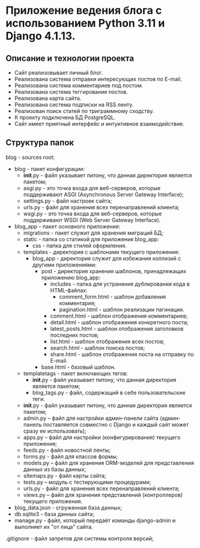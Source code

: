 # Приложение ведения блога с использованием Python 3.11 и Django 4.1.13.
## Описание и технологии проекта
- Сайт реализовывает личный блог.
- Реализована система отправки интересующих постов по E-mail.
- Реализована система комментариев под постом.
- Реализована система теггирования постов.
- Реализована карта сайта.
- Реализована система подписки на RSS ленту.
- Реализован поиск статей по триграммному сходству.
- К проекту подключена БД PostgreSQL.
- Сайт имеет приятный интерфейс и интуитивное взаимодействие.
## Структура папок
blog - sources root:
- blog - пакет конфигурации:
    - __init__.py - файл указывает питону, что данная директория является пакетом;
    - asgi.py - это точка входа для веб-серверов, которые поддерживают ASGI (Asynchronous Server Gateway Interface);
    - settings.py - файл настроек сайта;
    - urls.py - файл для хранения всех перенаправлений клиента;
    - wsgi.py -  это точка входа для веб-серверов, которые поддерживают WSGI (Web Server Gateway Interface).
- blog_app - пакет основного приложения:
    - migrations - пакет служит для хранения миграций БД;
    - static - папка со статикой для приложения blog_app:
        - css - папка для стилей оформления.
    - templates - директория с шаблонами текущего приложения:
        - blog_app - директория служит для избежания коллизий с другими приложениями: 
            - post - директория хранения шаблонов, принадлежащих приложению blog_app: 
                - includes - папка для устранения дублирования кода в HTML-файлах:
                    - comment_form.html - шаблон добавления комментария; 
                    - pagination.html - шаблон реализации пагинации.
                - comment.html - шаблон отображения комментариев;
                - detail.html - шаблон отображения конкретного поста;
                - latest_posts.html - шаблон отображения заголовков последних постов;
                - list.html - шаблон отображения всех постов;
                - search.html - шаблон поиска постов;
                - share.html - шаблон отображения поста на отправку по E-mail. 
            - base.html - базовый шаблон.
    - templatetags - пакет включающих тегов:
        - __init__.py - файл указывает питону, что данная директория является пакетом;
        - blog_tags.py - файл, содержащий в себе пользовательские теги.
    - __init__.py - файл указывает питону, что данная директория является пакетом;
    - admin.py – файл для настройки админ-панели сайта (админ-панель поставляется совместно с Django и каждый сайт может сразу ее использовать);
    - apps.py – файл для настройки (конфигурирования) текущего приложения;
    - feeds.py - файл новостной ленты;
    - forms.py - файл для классов формы;
    - models.py – файл для хранения ORM-моделей для представления данных из базы данных;
    - sitemaps.py - файл карты сайта;
    - tests.py – модуль с тестирующими процедурами;
    - urls.py - файл для хранения всех перенаправлений клиента;
    - views.py – файл для хранения представлений (контроллеров) текущего приложения. 
- blog_data.json - сгруженная база данных;
- db.sqlite3 - база данных сайта;
- manage.py - файл, который передаёт команды django-admin и выполняет их "от лица" сайта.

.gitignore - файл запретов для системы контроля версий;
